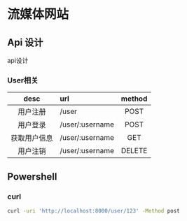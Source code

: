 # 流媒体网站

## Api 设计
api设计
### User相关
| desc | url | method |
| :----: | :--- | :------: |
|用户注册| /user|  POST |
|用户登录| /user/:username| POST |
|获取用户信息 |/user/:username | GET |
|用户注销 | /user/:username| DELETE |
 

 ## Powershell 

 ### curl
 ```sh
curl -uri 'http://localhost:8000/user/123' -Method post
 ```